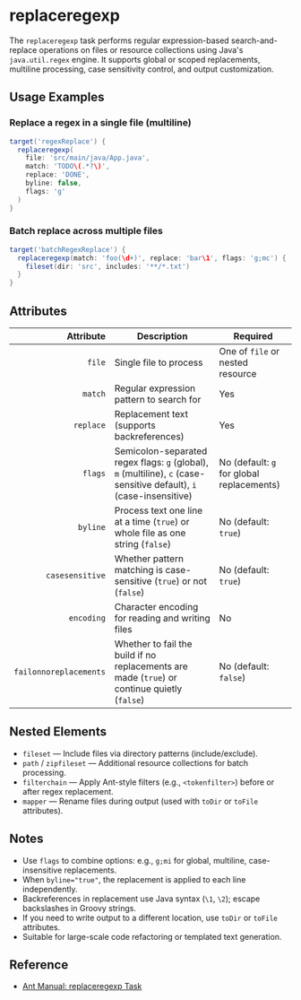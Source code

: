 # replaceregexp

The `replaceregexp` task performs regular expression-based search-and-replace operations on files or resource collections using Java's `java.util.regex` engine. It supports global or scoped replacements, multiline processing, case sensitivity control, and output customization.

## Usage Examples

### Replace a regex in a single file (multiline)
```groovy
target('regexReplace') {
  replaceregexp(
    file: 'src/main/java/App.java',
    match: 'TODO\(.*?\)',
    replace: 'DONE',
    byline: false,
    flags: 'g'
  )
}
```

### Batch replace across multiple files
```groovy
target('batchRegexReplace') {
  replaceregexp(match: 'foo(\d+)', replace: 'bar\1', flags: 'g;mc') {
    fileset(dir: 'src', includes: '**/*.txt')
  }
}
```

## Attributes

|              Attribute | Description                                                                                                          | Required                                  |
|-----------------------:|----------------------------------------------------------------------------------------------------------------------|-------------------------------------------|
|                 `file` | Single file to process                                                                                               | One of `file` or nested resource          |
|                `match` | Regular expression pattern to search for                                                                             | Yes                                       |
|              `replace` | Replacement text (supports backreferences)                                                                           | Yes                                       |
|                `flags` | Semicolon-separated regex flags: `g` (global), `m` (multiline), `c` (case-sensitive default), `i` (case-insensitive) | No (default: `g` for global replacements) |
|               `byline` | Process text one line at a time (`true`) or whole file as one string (`false`)                                       | No (default: `true`)                      |
|        `casesensitive` | Whether pattern matching is case-sensitive (`true`) or not (`false`)                                                 | No (default: `true`)                      |
|             `encoding` | Character encoding for reading and writing files                                                                     | No                                        |
| `failonnoreplacements` | Whether to fail the build if no replacements are made (`true`) or continue quietly (`false`)                         | No (default: `false`)                     |

## Nested Elements

- `fileset` — Include files via directory patterns (include/exclude).
- `path` / `zipfileset` — Additional resource collections for batch processing.
- `filterchain` — Apply Ant-style filters (e.g., `<tokenfilter>`) before or after regex replacement.
- `mapper` — Rename files during output (used with `toDir` or `toFile` attributes).

## Notes

- Use `flags` to combine options: e.g., `g;mi` for global, multiline, case-insensitive replacements.
- When `byline="true"`, the replacement is applied to each line independently.
- Backreferences in replacement use Java syntax (`\1`, `\2`); escape backslashes in Groovy strings.
- If you need to write output to a different location, use `toDir` or `toFile` attributes.
- Suitable for large-scale code refactoring or templated text generation.

## Reference

- [Ant Manual: replaceregexp Task](https://ant.apache.org/manual/Tasks/replaceregexp.html)
